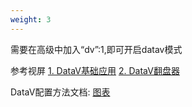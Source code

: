 ```yaml
---
weight: 3
---
```


需要在高级中加入“dv”:1,即可开启datav模式

参考视屏
[1. DataV基础应用](https://www.ixigua.com/7021858988451070500)
[2. DataV翻盘器](https://www.ixigua.com/7022086509562069512)

DataV配置方法文档:
[图表](http://datav.jiaminghi.com/guide/charts.html)
